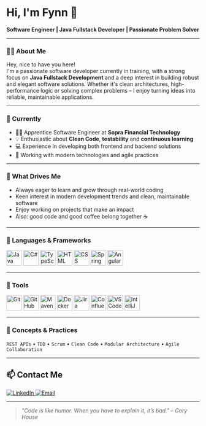 
# Hi, I'm Fynn 👋  
**Software Engineer | Java Fullstack Developer | Passionate Problem Solver**

---

### 👨‍💻 About Me

Hey, nice to have you here!  
I'm a passionate software developer currently in training, with a strong focus on **Java Fullstack Development** and a deep interest in building robust and elegant software solutions.
Whether it's clean architectures, high-performance logic or solving complex problems – I enjoy turning ideas into reliable, maintainable applications.

---

### 🔭 Currently

- 👨‍🎓 Apprentice Software Engineer at **Sopra Financial Technology**
- 💡 Enthusiastic about **Clean Code**, **testability** and **continuous learning**
- 💻 Experience in developing both frontend and backend solutions
- 🤝 Working with modern technologies and agile practices

---

### 🌱 What Drives Me

- Always eager to learn and grow through real-world coding
- Keen interest in modern development trends and clean, maintainable software
- Enjoy working on projects that make an impact
- Also: good code and good coffee belong together ☕

---

### 🚀 Languages & Frameworks
<p>
  <img src="https://cdn.jsdelivr.net/gh/devicons/devicon/icons/java/java-original.svg" title="Java" width="40" height="40"/>
  <img src="https://cdn.jsdelivr.net/gh/devicons/devicon/icons/csharp/csharp-original.svg" title="C#" width="40" height="40"/>
  <img src="https://cdn.jsdelivr.net/gh/devicons/devicon/icons/typescript/typescript-original.svg" title="TypeScript" width="40" height="40"/>
  <img src="https://cdn.jsdelivr.net/gh/devicons/devicon/icons/html5/html5-original.svg" title="HTML" width="40" height="40"/>
  <img src="https://cdn.jsdelivr.net/gh/devicons/devicon/icons/css3/css3-original.svg" title="CSS" width="40" height="40"/>
  <img src="https://cdn.jsdelivr.net/gh/devicons/devicon/icons/spring/spring-original.svg" title="Spring Boot" width="40" height="40"/>
  <img src="https://cdn.jsdelivr.net/gh/devicons/devicon/icons/angularjs/angularjs-original.svg" title="Angular" width="40" height="40"/>
</p>

---

### 🧰 Tools
<p>
  <img src="https://cdn.jsdelivr.net/gh/devicons/devicon/icons/git/git-original.svg" title="Git" width="40" height="40"/>
  <img src="https://cdn.jsdelivr.net/gh/devicons/devicon/icons/github/github-original.svg" title="GitHub" width="40" height="40"/>
  <img src="https://cdn.jsdelivr.net/gh/devicons/devicon/icons/maven/maven-original.svg" title="Maven" width="40" height="40"/>
  <img src="https://cdn.jsdelivr.net/gh/devicons/devicon/icons/docker/docker-original.svg" title="Docker" width="40" height="40"/>
  <img src="https://cdn.jsdelivr.net/gh/devicons/devicon/icons/jira/jira-original.svg" title="Jira" width="40" height="40"/>
  <img src="https://cdn.jsdelivr.net/gh/devicons/devicon/icons/confluence/confluence-original.svg" title="Confluence" width="40" height="40"/>
  <img src="https://cdn.jsdelivr.net/gh/devicons/devicon/icons/vscode/vscode-original.svg" title="VS Code" width="40" height="40"/>
  <img src="https://cdn.jsdelivr.net/gh/devicons/devicon/icons/intellij/intellij-original.svg" title="IntelliJ IDEA" width="40" height="40"/>
</p>

---

### 🧠 Concepts & Practices

`REST APIs` • `TDD` • `Scrum` • `Clean Code` • `Modular Architecture` • `Agile Collaboration`

---

## 📫 Contact Me

<p>
  <a href="https://www.linkedin.com/in/fynn-sachse-a3492b324/" target="_blank">
    <img src="https://img.shields.io/badge/LinkedIn-0077B5?style=for-the-badge&logo=linkedin&logoColor=white" alt="LinkedIn"/>
  </a>
  <a href="mailto:sachse.fynn@gmail.com">
    <img src="https://img.shields.io/badge/Email-D14836?style=for-the-badge&logo=gmail&logoColor=white" alt="Email"/>
  </a>
</p>

---

> _"Code is like humor. When you have to explain it, it’s bad." – Cory House_
